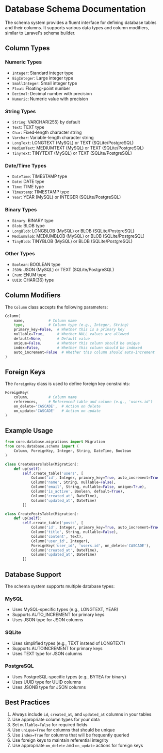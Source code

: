 # Database Schema Documentation

The schema system provides a fluent interface for defining database tables and their columns. It supports various data types and column modifiers, similar to Laravel's schema builder.

## Column Types

### Numeric Types
- `Integer`: Standard integer type
- `BigInteger`: Large integer type
- `SmallInteger`: Small integer type
- `Float`: Floating-point number
- `Decimal`: Decimal number with precision
- `Numeric`: Numeric value with precision

### String Types
- `String`: VARCHAR(255) by default
- `Text`: TEXT type
- `Char`: Fixed-length character string
- `Varchar`: Variable-length character string
- `LongText`: LONGTEXT (MySQL) or TEXT (SQLite/PostgreSQL)
- `MediumText`: MEDIUMTEXT (MySQL) or TEXT (SQLite/PostgreSQL)
- `TinyText`: TINYTEXT (MySQL) or TEXT (SQLite/PostgreSQL)

### Date/Time Types
- `DateTime`: TIMESTAMP type
- `Date`: DATE type
- `Time`: TIME type
- `Timestamp`: TIMESTAMP type
- `Year`: YEAR (MySQL) or INTEGER (SQLite/PostgreSQL)

### Binary Types
- `Binary`: BINARY type
- `Blob`: BLOB type
- `LongBlob`: LONGBLOB (MySQL) or BLOB (SQLite/PostgreSQL)
- `MediumBlob`: MEDIUMBLOB (MySQL) or BLOB (SQLite/PostgreSQL)
- `TinyBlob`: TINYBLOB (MySQL) or BLOB (SQLite/PostgreSQL)

### Other Types
- `Boolean`: BOOLEAN type
- `JSON`: JSON (MySQL) or TEXT (SQLite/PostgreSQL)
- `Enum`: ENUM type
- `UUID`: CHAR(36) type

## Column Modifiers

The `Column` class accepts the following parameters:

```python
Column(
    name,           # Column name
    type,           # Column type (e.g., Integer, String)
    primary_key=False,  # Whether this is a primary key
    nullable=True,      # Whether NULL values are allowed
    default=None,       # Default value
    unique=False,       # Whether this column should be unique
    index=False,        # Whether this column should be indexed
    auto_increment=False  # Whether this column should auto-increment
)
```

## Foreign Keys

The `ForeignKey` class is used to define foreign key constraints:

```python
ForeignKey(
    column,         # Column name
    references,     # Referenced table and column (e.g., 'users.id')
    on_delete='CASCADE',  # Action on delete
    on_update='CASCADE'   # Action on update
)
```

## Example Usage

```python
from core.database.migrations import Migration
from core.database.schema import (
    Column, ForeignKey, Integer, String, DateTime, Boolean
)

class CreateUsersTable(Migration):
    def up(self):
        self.create_table('users', [
            Column('id', Integer, primary_key=True, auto_increment=True),
            Column('name', String, nullable=False),
            Column('email', String, nullable=False, unique=True),
            Column('is_active', Boolean, default=True),
            Column('created_at', DateTime),
            Column('updated_at', DateTime)
        ])

class CreatePostsTable(Migration):
    def up(self):
        self.create_table('posts', [
            Column('id', Integer, primary_key=True, auto_increment=True),
            Column('title', String, nullable=False),
            Column('content', Text),
            Column('user_id', Integer),
            ForeignKey('user_id', 'users.id', on_delete='CASCADE'),
            Column('created_at', DateTime),
            Column('updated_at', DateTime)
        ])
```

## Database Support

The schema system supports multiple database types:

### MySQL
- Uses MySQL-specific types (e.g., LONGTEXT, YEAR)
- Supports AUTO_INCREMENT for primary keys
- Uses JSON type for JSON columns

### SQLite
- Uses simplified types (e.g., TEXT instead of LONGTEXT)
- Supports AUTOINCREMENT for primary keys
- Uses TEXT type for JSON columns

### PostgreSQL
- Uses PostgreSQL-specific types (e.g., BYTEA for binary)
- Uses UUID type for UUID columns
- Uses JSONB type for JSON columns

## Best Practices

1. Always include `id`, `created_at`, and `updated_at` columns in your tables
2. Use appropriate column types for your data
3. Set `nullable=False` for required fields
4. Use `unique=True` for columns that should be unique
5. Use `index=True` for columns that will be frequently queried
6. Use foreign keys to maintain referential integrity
7. Use appropriate `on_delete` and `on_update` actions for foreign keys 